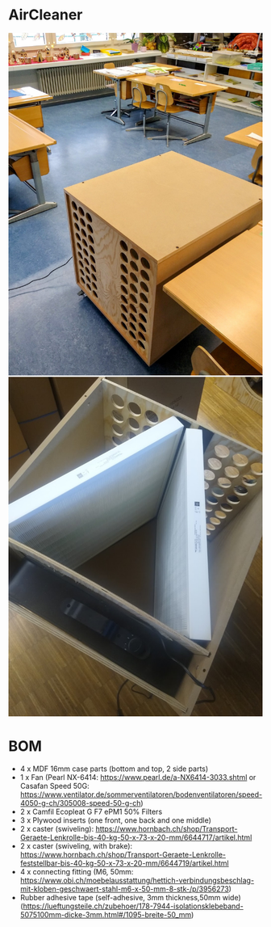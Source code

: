 # AirCleaner

![alt text](https://github.com/makehumantechnology/aircleaner/blob/main/aircleaner1.jpeg)
![alt text](https://github.com/makehumantechnology/aircleaner/blob/main/aircleaner2.jpeg)

# BOM

- 4 x MDF 16mm case parts (bottom and top, 2 side parts)
- 1 x Fan (Pearl NX-6414: https://www.pearl.de/a-NX6414-3033.shtml or Casafan Speed 50G: https://www.ventilator.de/sommerventilatoren/bodenventilatoren/speed-4050-g-ch/305008-speed-50-g-ch)
- 2 x Camfil Ecopleat G F7 ePM1 50% Filters
- 3 x Plywood inserts (one front, one back and one middle)
- 2 x caster (swiveling): https://www.hornbach.ch/shop/Transport-Geraete-Lenkrolle-bis-40-kg-50-x-73-x-20-mm/6644717/artikel.html
- 2 x caster (swiveling, with brake): https://www.hornbach.ch/shop/Transport-Geraete-Lenkrolle-feststellbar-bis-40-kg-50-x-73-x-20-mm/6644719/artikel.html
- 4 x connecting fitting (M6, 50mm: https://www.obi.ch/moebelausstattung/hettich-verbindungsbeschlag-mit-kloben-geschwaert-stahl-m6-x-50-mm-8-stk-/p/3956273)
- Rubber adhesive tape (self-adhesive, 3mm thickness,50mm wide) (https://lueftungsteile.ch/zubehoer/178-7944-isolationsklebeband-5075100mm-dicke-3mm.html#/1095-breite-50_mm)

